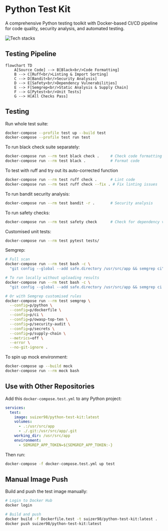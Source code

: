 # Python Test Kit

A comprehensive Python testing toolkit with Docker-based CI/CD pipeline for code quality, security analysis, and automated testing.

![Tech stacks](https://skillicons.dev/icons?i=python,docker,bash,linux)

## Testing Pipeline

```mermaid
flowchart TD
    A[Source Code] --> B[Black<br/>Code Formatting]
    B --> C[Ruff<br/>Linting & Import Sorting]
    C --> D[Bandit<br/>Security Analysis]
    D --> E[Safety<br/>Dependency Vulnerabilities]
    E --> F[Semgrep<br/>Static Analysis & Supply Chain]
    F --> G[Pytest<br/>Unit Tests]
    G --> H[All Checks Pass]
```

## Testing

Run whole test suite:

```bash
docker-compose --profile test up --build test
docker-compose --profile test run test
```

To run black check suite separately:
```bash
docker-compose run --rm test black check .     # Check code formatting
docker-compose run --rm test black .           # Format code
```

To test with ruff and try out its auto-corrected function
```bash
docker-compose run --rm test ruff check .      # Lint code
docker-compose run --rm test ruff check --fix . # Fix linting issues
```

To run bandit security analysis:
```bash
docker-compose run --rm test bandit -r .       # Security analysis
```

To run safety checks:
```bash
docker-compose run --rm test safety check      # Check for dependency vulnerabilities
```

Customised unit tests:
```bash
docker-compose run --rm test pytest tests/
```

Semgrep:
```bash
# Full scan
docker-compose run --rm test bash -c \
  "git config --global --add safe.directory /usr/src/app && semgrep ci"

# To run locally without uploading results
docker-compose run --rm test bash -c \
  "git config --global --add safe.directory /usr/src/app && semgrep ci --dry-run"

# Or with Semgrep customised rules
docker-compose run --rm test semgrep \
  --config=p/python \
  --config=p/dockerfile \
  --config=p/ci \
  --config=p/owasp-top-ten \
  --config=p/security-audit \
  --config=p/secrets \
  --config=p/supply-chain \
  --metrics=off \
  --error \
  --no-git-ignore .
```

To spin up mock environment:

```bash
docker-compose up --build mock
docker-compose run --rm mock bash
```

## Use with Other Repositories

Add this `docker-compose.test.yml` to any Python project:

```yaml
services:
  test:
    image: suizer98/python-test-kit:latest
    volumes:
      - .:/usr/src/app
      - ./.git:/usr/src/app/.git
    working_dir: /usr/src/app
    environment:
      - SEMGREP_APP_TOKEN=${SEMGREP_APP_TOKEN:-}
```

Then run:
```bash
docker-compose -f docker-compose.test.yml up test
```

## Manual Image Push

Build and push the test image manually:

```bash
# Login to Docker Hub
docker login

# Build and push
docker build -f Dockerfile.test -t suizer98/python-test-kit:latest .
docker push suizer98/python-test-kit:latest
```